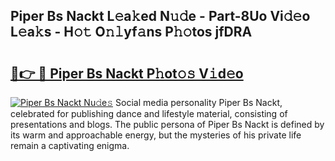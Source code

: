 ## Piper Bs Nackt L𝚎a𝚔ed N𝚞𝚍e - Part-8Uo Vi𝚍𝚎o L𝚎a𝚔s - H𝚘𝚝 O𝚗𝚕yf𝚊ns P𝚑𝚘tos jfDRA

# <h2><a href="http://kf1fgs2.oniu.top/?m=Piper+Bs+Nackt">🔗👉 🔴 Piper Bs Nackt P𝚑ot𝚘𝚜 V𝚒d𝚎o</a></h2>

[![Piper Bs Nackt Nu𝚍e𝚜](https://i.imgur.com/0qMVB7G.gif)](http://kf1fgs2.oniu.top/?m=Piper+Bs+Nackt)
Social media personality Piper Bs Nackt, celebrated for publishing dance and lifestyle material, consisting of presentations and blogs. The public persona of Piper Bs Nackt is defined by its warm and approachable energy, but the mysteries of his private life remain a captivating enigma.  
